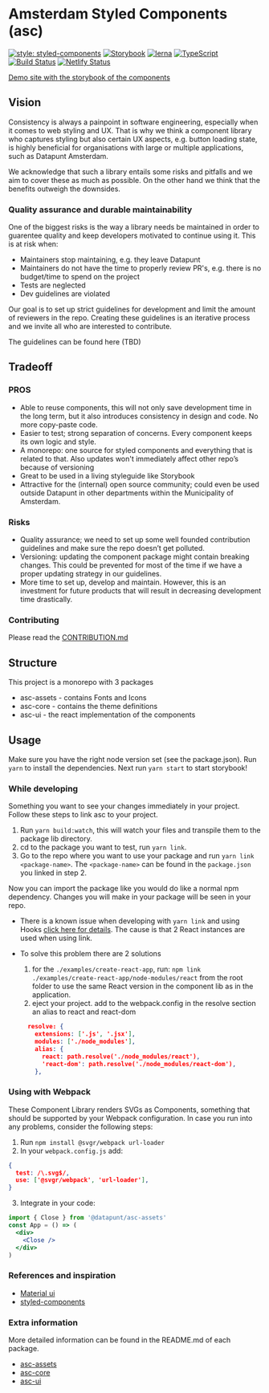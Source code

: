 # Amsterdam Styled Components (asc)

[![style: styled-components](https://img.shields.io/badge/style-%F0%9F%92%85%20styled--components-orange.svg?colorB=daa357&colorA=db748e)](https://github.com/styled-components/styled-components)
[![Storybook](https://github.com/storybooks/brand/blob/master/badge/badge-storybook.svg)](https://github.com/storybooks/storybook)
[![lerna](https://img.shields.io/badge/maintained%20with-lerna-cc00ff.svg)](https://lernajs.io/)
[![TypeScript](https://badges.frapsoft.com/typescript/version/typescript-next.svg?v=101)](https://github.com/ellerbrock/typescript-badges/)
[![Build Status](https://travis-ci.org/Amsterdam/amsterdam-styled-components.svg?branch=draft)](https://travis-ci.org/Amsterdam/amsterdam-styled-components)
[![Netlify Status](https://api.netlify.com/api/v1/badges/4faed618-ee95-4a15-bebb-448d215dbb38/deploy-status)](https://app.netlify.com/sites/amsterdam-styled-components/deploys)

[Demo site with the storybook of the components](https://amsterdam.github.io/amsterdam-styled-components)

## Vision

Consistency is always a painpoint in software engineering, especially when it comes to web styling
and UX. That is why we think a component library who captures styling but also certain UX aspects,
e.g. button loading state, is highly beneficial for organisations with large or multiple
applications, such as Datapunt Amsterdam.

We acknowledge that such a library entails some risks and pitfalls and we aim to cover these as 
much as possible. On the other hand we think that the benefits outweigh the downsides.

### Quality assurance and durable maintainability

One of the biggest risks is the way a library needs be maintained in order to guarentee quality and 
keep developers motivated to continue using it. This is at risk when:

- Maintainers stop maintaining, e.g. they leave Datapunt
- Maintainers do not have the time to properly review PR's, e.g. there is no budget/time to spend
  on the project
- Tests are neglected
- Dev guidelines are violated

Our goal is to set up strict guidelines for development and limit the amount of reviewers in the
repo. Creating these guidelines is an iterative process and we invite all who are interested to
contribute.

The guidelines can be found here (TBD)

## Tradeoff

### PROS

- Able to reuse components, this will not only save development time in the long term, but it also
  introduces consistency in design and code. No more copy-paste code.
- Easier to test; strong separation of concerns. Every component keeps its own logic and style.
- A monorepo: one source for styled components and everything that is related to that. Also updates
  won't immediately affect other repo’s because of versioning
- Great to be used in a living styleguide like Storybook
- Attractive for the (internal) open source community; could even be used outside Datapunt in other
  departments within the Municipality of Amsterdam.

### Risks

- Quality assurance; we need to set up some well founded contribution guidelines and make sure the
  repo doesn’t get polluted.
- Versioning: updating the component package might contain breaking changes. This could be prevented
  for most of the time if we have a proper updating strategy in our guidelines.
- More time to set up, develop and maintain. However, this is an investment for future products that
  will result in decreasing development time drastically.

### Contributing

Please read the [CONTRIBUTION.md](./docs/CONTRIBUTING.md)

## Structure

This project is a monorepo with 3 packages

- asc-assets - contains Fonts and Icons
- asc-core - contains the theme definitions
- asc-ui - the react implementation of the components

## Usage

Make sure you have the right node version set (see the package.json). Run `yarn` to install the
dependencies. Next run `yarn start` to start storybook!

### While developing

Something you want to see your changes immediately in your project. Follow these steps to link asc
to your project.

1. Run `yarn build:watch`, this will watch your files and transpile them to the package lib
   directory.
2. cd to the package you want to test, run `yarn link`.
3. Go to the repo where you want to use your package and run
   `yarn link <package-name>`. The `<package-name>` can be found in the `package.json` you linked in
   step 2.

Now you can import the package like you would do like a normal npm dependency. Changes you will make 
in your package will be seen in your repo.

- There is a known issue when developing with `yarn link` and using Hooks
  [click here for details](https://reactjs.org/warnings/invalid-hook-call-warning.html). The cause
  is that 2 React instances are used when using link.
- To solve this problem there are 2 solutions
  1. for the `./examples/create-react-app`, run: 
     `npm link ./examples/create-react-app/node-modules/react` from the root folder to use the same
     React version in the component lib as in the application.
  2. eject your project. add to the webpack.config  in the resolve section an alias to react and
    react-dom

  ```json
    resolve: {
      extensions: ['.js', '.jsx'],
      modules: ['./node_modules'],
      alias: {
        react: path.resolve('./node_modules/react'),
        'react-dom': path.resolve('./node_modules/react-dom'),
      },
  ```

### Using with Webpack

These Component Library renders SVGs as Components, something that should be supported by your 
Webpack configuration. In case you run into any problems, consider the following steps:

1. Run `npm install @svgr/webpack url-loader`
2. In your `webpack.config.js` add:

  ```json
  {
    test: /\.svg$/,
    use: ['@svgr/webpack', 'url-loader'],
  }
  ```

3. Integrate in your code:

```jsx
import { Close } from '@datapunt/asc-assets'
const App = () => (
  <div>
    <Close />
  </div>
)
```

### References and inspiration

- [Material ui](https://material-ui.com/getting-started/installation/)
- [styled-components](https://www.styled-components.com/)

### Extra information

More detailed information can be found in the README.md of each package.

- [asc-assets](packages/asc-assets/README.md)
- [asc-core](packages/asc-core/README.md)
- [asc-ui](packages/asc-ui/README.md)
